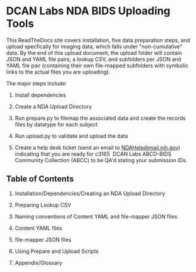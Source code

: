 # DCAN Labs NDA BIDS Uploading Tools

This ReadTheDocs site covers installation, five data preparation steps, and
upload specfically for imaging data, which falls under "non-cumulative"
data. By the end of this upload document, the upload folder will contain
JSON and YAML file pairs, a lookup CSV, and subfolders per JSON and YAML
file pair (containing their own file-mapped subfolders with symbolic
links to the actual files you are uploading).

The major steps include:

1.  Install dependencies

2.  Create a NDA Upload Directory

3.  Run prepare.py to filemap the associated data and create the records
    files by datatype for each subject

4.  Run upload.py to validate and upload the data

5.  Create a help desk ticket (send an email to NDAHelp@mail.nih.gov)
    indicating that you are ready for c3165  DCAN Labs ABCD-BIDS
    Community Collection (ABCC) to be QA\'d stating your submission IDs.

## Table of Contents

1.  Installation/Dependencies/Creating an NDA Upload Directory

2.  Preparing Lookup CSV

3.  Naming conventions of Content YAML and file-mapper JSON files

4.  Content YAML files

5.  file-mapper JSON files

6.  Using Prepare and Upload Scripts

7.  Appendix/Glossary
